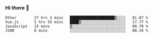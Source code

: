 ### Hi there 👋

<!--
**Hundeklemmen/Hundeklemmen** is a ✨ _special_ ✨ repository because its `README.md` (this file) appears on your GitHub profile.

Here are some ideas to get you started:

- 🔭 I’m currently working on ...
- 🌱 I’m currently learning ...
- 👯 I’m looking to collaborate on ...
- 🤔 I’m looking for help with ...
- 💬 Ask me about ...
- 📫 How to reach me: ...
- 😄 Pronouns: ...
- ⚡ Fun fact: ...
-->
<!--START_SECTION:waka-->
```text
Other        27 hrs 2 mins   ████████████████████▒░░░░   81.07 % 
Vue.js       5 hrs 55 mins   ████▒░░░░░░░░░░░░░░░░░░░░   17.77 % 
JavaScript   15 mins         ▒░░░░░░░░░░░░░░░░░░░░░░░░   00.78 % 
JSON         6 mins          ░░░░░░░░░░░░░░░░░░░░░░░░░   00.34 % 
```
<!--END_SECTION:waka-->
